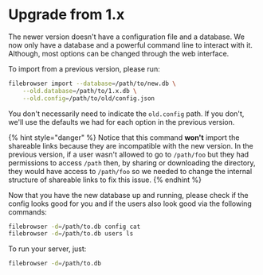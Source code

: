 # Upgrade from 1.x

The newer version doesn't have a configuration file and a database. We now only have a database and a powerful command line to interact with it. Although, most options can be changed through the web interface.

To import from a previous version, please run:

```bash
filebrowser import --database=/path/to/new.db \
    --old.database=/path/to/1.x.db \
    --old.config=/path/to/old/config.json
```

You don't necessarily need to indicate the `old.config` path. If you don't, we'll use the defaults we had for each option in the previous version.

{% hint style="danger" %}
Notice that this command **won't** import the shareable links because they are incompatible with the new version. In the previous version, if a user wasn't allowed to go to `/path/foo` but they had permissions to access `/path` then, by sharing or downloading the directory, they would have access to `/path/foo` so we needed to change the internal structure of shareable links to fix this issue.
{% endhint %}

Now that you have the new database up and running, please check if the config looks good for you and if the users also look good via the following commands:

```bash
filebrowser -d=/path/to.db config cat
filebrowser -d=/path/to.db users ls
```

To run your server, just:

```bash
filebrowser -d=/path/to.db
```

